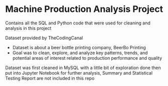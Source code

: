 # Machine Production Analysis Project
Contains all the SQL and Python code that were used for cleaning and analysis in this project

Dataset provided by TheCodingCanal 
- Dataset is about a beer bottle printing company, BeerBo Printing
- Goal was to clean, explore, and analyze key patterns, trends, and potential areas of interest related to production performance and quality

Dataset was first cleaned in MySQL with a little bit of exploration done then put into Jupyter Notebook for further analysis, 
Summary and Statistical Testing Report are not included in this repo 
